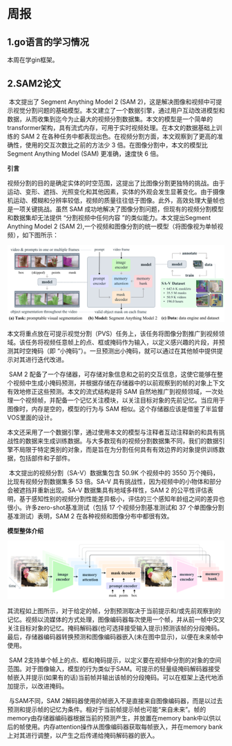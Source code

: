 # 周报  

## 1.go语言的学习情况  

本周在学gin框架。

## 2.SAM2论文

​	本文提出了 Segment Anything Model 2 (SAM 2)，这是解决图像和视频中可提示视觉分割问题的基础模型。本文建立了一个数据引擎，通过用户互动改进模型和数据，从而收集到迄今为止最大的视频分割数据集。本文的模型是一个简单的transformer架构，具有流式内存，可用于实时视频处理。在本文的数据基础上训练的 SAM 2 在各种任务中都表现出色。在视频分割方面，本文观察到了更高的准确性，使用的交互次数比之前的方法少 3 倍。在图像分割中，本文的模型比 Segment Anything Model (SAM) 更准确，速度快 6 倍。

**引言**

​	视频分割的目的是确定实体的时空范围，这提出了比图像分割更独特的挑战。由于运动、变形、遮挡、光照变化和其他因素，实体的外观会发生显著变化。由于摄像机运动、模糊和分辨率较低，视频的质量往往低于图像。此外，高效处理大量帧也是一项关键挑战。虽然 SAM 成功地解决了图像分割问题，但现有的视频分割模型和数据集却无法提供 “分割视频中任何内容 ”的类似能力。本文提出Segment Anything Model 2 (SAM 2),一个视频和图像分割的统一模型（将图像视为单帧视频），如下图所示：

 ![1](https://github.com/ZYJ-Group/cjh/blob/main/2025/8.26/1.png)

 

​	本文将重点放在可提示视觉分割（PVS）任务上，该任务将图像分割推广到视频领域。该任务将视频任意帧上的点、框或掩码作为输入，以定义感兴趣的片段，并预测其时空掩码（即 “小掩码”）。一旦预测出小掩码，就可以通过在其他帧中提供提示对其进行迭代改进。

​	SAM 2 配备了一个存储器，可存储对象信息和之前的交互信息，这使它能够在整个视频中生成小掩码预测，并根据存储在存储器中的以前观察到的帧的对象上下文有效地修正这些预测。本文的流式结构是将 SAM 自然地推广到视频领域，一次处理一个视频帧，并配备一个记忆关注模块，以关注目标对象的先前记忆。当应用于图像时，内存是空的，模型的行为与 SAM 相似。这个存储器应该是借鉴了半监督VOS里面的设计。

​	本文还采用了一个数据引擎，通过使用本文的模型与注释者互动注释新的和具有挑战性的数据来生成训练数据。与大多数现有的视频分割数据集不同，我们的数据引擎不局限于特定类别的对象，而是旨在为分割任何具有有效边界的对象提供训练数据，包括部件和子部件。

​	本文提出的视频分割（SA-V）数据集包含 50.9K 个视频中的 3550 万个掩码，比现有视频分割数据集多 53 倍。SA-V 具有挑战性，因为视频中的小物体和部分会被遮挡并重新出现。SA-V 数据集具有地域多样性，SAM 2 的公平性评估表明，基于感知性别的视频分割性能差异极小，评估的三个感知年龄组之间的差异也很小。许多zero-shot基准测试（包括 17 个视频分割基准测试和 37 个单图像分割基准测试）表明，SAM 2 在各种视频和图像分布中都很有效。

**模型整体介绍**

 ![2](https://github.com/ZYJ-Group/cjh/blob/main/2025/8.26/2.png)

​	其流程如上图所示，对于给定的帧，分割预测取决于当前提示和/或先前观察到的记忆。视频以流媒体的方式处理，图像编码器每次使用一个帧，并从前一帧中交叉关注目标对象的记忆。掩码解码器(也可选择接受输入提示)预测该帧的分段掩码。最后，存储器编码器转换预测和图像编码器嵌入(未在图中显示)，以便在未来帧中使用。

​	SAM 2支持单个帧上的点、框和掩码提示，以定义要在视频中分割的对象的空间范围。对于图像输入，模型的行为类似于SAM。可提示的轻量级掩码解码器接受帧嵌入并提示(如果有的话)当前帧并输出该帧的分段掩码。可以在框架上迭代地添加提示，以改进掩码。

​	与SAM不同，SAM 2解码器使用的帧嵌入不是直接来自图像编码器，而是以过去预测和提示帧的记忆为条件。相对于当前帧提示帧也可能“来自未来”。帧的memory由存储器编码器根据当前的预测产生，并放置在memory bank中以供以后的帧使用。内存attention操作从图像编码器获取每帧嵌入，并在memory bank上对其进行调整，以产生之后传递给掩码解码器的嵌入。


